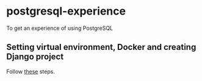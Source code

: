 # postgresql-experience
To get an experience of using PostgreSQL

## Setting virtual environment, Docker and creating Django project
Follow [these](https://github.com/bekzodbuyukov/docker-experience) steps.
